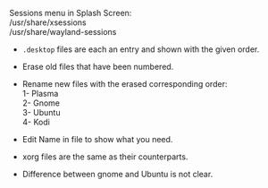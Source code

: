 

Sessions menu in Splash Screen:  
/usr/share/xsessions  
/usr/share/wayland-sessions  
  
- `.desktop` files are each an entry and shown with the given order.  
- Erase old files that have been numbered.  
- Rename new files with the erased corresponding order:  
    1- Plasma  
    2- Gnome  
    3- Ubuntu  
    4- Kodi  
- Edit Name in file to show what you need.  
  
- xorg files are the same as their counterparts.  
- Difference between gnome and Ubuntu is not clear.  
 
